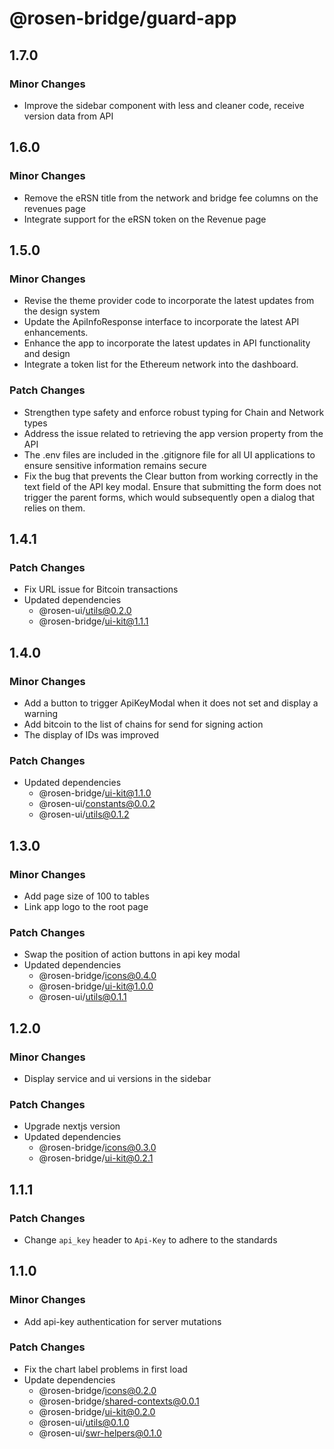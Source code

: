 # @rosen-bridge/guard-app

## 1.7.0

### Minor Changes

- Improve the sidebar component with less and cleaner code, receive version data from API

## 1.6.0

### Minor Changes

- Remove the eRSN title from the network and bridge fee columns on the revenues page
- Integrate support for the eRSN token on the Revenue page

## 1.5.0

### Minor Changes

- Revise the theme provider code to incorporate the latest updates from the design system
- Update the ApiInfoResponse interface to incorporate the latest API enhancements.
- Enhance the app to incorporate the latest updates in API functionality and design
- Integrate a token list for the Ethereum network into the dashboard.

### Patch Changes

- Strengthen type safety and enforce robust typing for Chain and Network types
- Address the issue related to retrieving the app version property from the API
- The .env files are included in the .gitignore file for all UI applications to ensure sensitive information remains secure
- Fix the bug that prevents the Clear button from working correctly in the text field of the API key modal. Ensure that submitting the form does not trigger the parent forms, which would subsequently open a dialog that relies on them.

## 1.4.1

### Patch Changes

- Fix URL issue for Bitcoin transactions
- Updated dependencies
  - @rosen-ui/utils@0.2.0
  - @rosen-bridge/ui-kit@1.1.1

## 1.4.0

### Minor Changes

- Add a button to trigger ApiKeyModal when it does not set and display a warning
- Add bitcoin to the list of chains for send for signing action
- The display of IDs was improved

### Patch Changes

- Updated dependencies
  - @rosen-bridge/ui-kit@1.1.0
  - @rosen-ui/constants@0.0.2
  - @rosen-ui/utils@0.1.2

## 1.3.0

### Minor Changes

- Add page size of 100 to tables
- Link app logo to the root page

### Patch Changes

- Swap the position of action buttons in api key modal
- Updated dependencies
  - @rosen-bridge/icons@0.4.0
  - @rosen-bridge/ui-kit@1.0.0
  - @rosen-ui/utils@0.1.1

## 1.2.0

### Minor Changes

- Display service and ui versions in the sidebar

### Patch Changes

- Upgrade nextjs version
- Updated dependencies
  - @rosen-bridge/icons@0.3.0
  - @rosen-bridge/ui-kit@0.2.1

## 1.1.1

### Patch Changes

- Change `api_key` header to `Api-Key` to adhere to the standards

## 1.1.0

### Minor Changes

- Add api-key authentication for server mutations

### Patch Changes

- Fix the chart label problems in first load
- Update dependencies
  - @rosen-bridge/icons@0.2.0
  - @rosen-bridge/shared-contexts@0.0.1
  - @rosen-bridge/ui-kit@0.2.0
  - @rosen-ui/utils@0.1.0
  - @rosen-ui/swr-helpers@0.1.0
